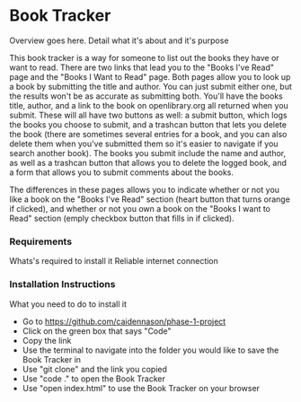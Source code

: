# Book Tracker
Overview goes here. Detail what it's about and it's purpose

This book tracker is a way for someone to list out the books they have or want to read. There are two links that lead you to the "Books I've Read" page and the "Books I Want to Read" page. Both pages allow you to look up a book by submitting the title and author. You can just submit either one, but the results won't be as accurate as submitting both. You'll have the books title, author, and a link to the book on openlibrary.org all returned when you submit. These will all have two buttons as well: a submit button, which logs the books you choose to submit, and a trashcan button that lets you delete the book (there are sometimes several entries for a book, and you can also delete them when you've submitted them so it's easier to navigate if you search another book). The books you submit include the name and author, as well as a trashcan button that allows you to delete the logged book, and a form that allows you to submit comments about the books.

The differences in these pages allows you to indicate whether or not you like a book on the "Books I've Read" section (heart button that turns orange if clicked), and whether or not you own a book on the "Books I want to Read" section (emply checkbox button that fills in if clicked).

### Requirements
Whats's required to install it
Reliable internet connection 

### Installation Instructions
What you need to do to install it
* Go to https://github.com/caidennason/phase-1-project
* Click on the green box that says "Code"
* Copy the link
* Use the terminal to navigate into the folder you would like to save the Book Tracker in
* Use "git clone" and the link you copied
* Use "code ." to open the Book Tracker
* Use "open index.html" to use the Book Tracker on your browser


